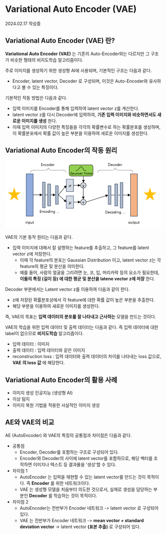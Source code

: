 # Variational Auto Encoder (VAE)

2024.02.17 작성중

## Variational Auto Encoder (VAE) 란?
**Variational Auto Encoder (VAE)** 는 기존의 Auto-Encoder와는 다르지만 그 구조가 비슷한 형태의 비지도학습 알고리즘이다.

주로 이미지를 생성하기 위한 생성형 AI에 사용되며, 기본적인 구조는 다음과 같다.
* Encoder, latent vector, Decoder 로 구성되며, 이것은 Auto-Encoder와 유사하다고 볼 수 있는 특징이다.

기본적인 작동 방법은 다음과 같다.
* 입력 이미지를 Encoder를 통해 입력하여 latent vector z를 계산한다.
* latent vector z를 다시 Decoder에 입력하여, **기존 입력 이미지와 비슷하면서도 새로운 이미지를 생성** 한다.
* 이때 입력 이미지의 다양한 특징들을 각각의 확률변수로 하는 확률분포를 생성하며, 이 확률분포에서 확률 값이 높은 부분을 이용하여 새로운 이미지를 생성한다.

## Variational Auto Encoder의 작동 원리

![VAE의 구조](./images/VAE_0.PNG)

VAE의 기본 동작 원리는 다음과 같다.
* 입력 이미지에 대해서 잘 설명하는 feature를 추출하고, 그 feature를 latent vector z에 저장한다.
  * 이때 각 feature의 분포는 Gaussian Distribution 이고, latent vector z는 각 feature의 평균 및 분산을 의미한다.
  * 예를 들어, 사람의 얼굴을 그리려면 눈, 코, 입, 머리카락 등의 요소가 필요한데, **이들의 특징 (길이 등) 에 대한 평균 및 분산을 latene vector z에 저장** 한다.

Decoder 부분에서는 Latent vector z를 이용하여 다음과 같이 한다.
* z에 저장된 확률분포상에서 각 feature에 대한 확률 값이 높은 부분을 추출한다.
* 해당 부분을 이용하여 새로운 이미지를 생성한다.

즉, VAE의 목표는 **입력 데이터의 분포를 잘 나타내고 근사하는** 모델을 만드는 것이다.

VAE의 학습을 위한 입력 데이터 및 출력 데이터는 다음과 같다. 즉 입력 데이터에 대한 label이 없으므로 **비지도학습** 알고리즘이다.
* 입력 데이터 : 이미지
* 출력 데이터 : 입력 데이터와 같은 이미지
* reconstruction loss : 입력 데이터와 출력 데이터의 차이를 나타내는 loss 값으로, **VAE 의 loss 값** 에 해당한다.

## Variational Auto Encoder의 활용 사례
* 이미지 생성 인공지능 (생성형 AI)
* 이상 탐지
* 이미지 복원 기법을 적용한 사실적인 이미지 생성

## AE와 VAE의 비교
AE (AutoEncoder) 와 VAE의 특징의 공통점과 차이점은 다음과 같다.

* 공통점
  * Encoder, Decoder를 포함하는 구조로 구성되어 있다.
  * Encoder와 Decoder의 사이에 latent vector를 포함하므로, 해당 벡터를 조작하면 이미지나 텍스트 등 결과물을 '생성'할 수 있다.
* 차이점 1
  * AutoEncoder 는 입력을 재현할 수 있는 latent vector를 만드는 것이 목적이다. 즉 **Encoder** 를 위한 네트워크이다.
  * VAE 는 생성형 모델을 처음부터 의도한 것으로서, 실제로 생성을 담당하는 부분인 **Decoder** 를 학습하는 것이 목적이다.
* 차이점 2
  * AutoEncoder는 전반부가 Encoder 네트워크 -> latent vector 로 구성되어 있다.
  * VAE 는 전반부가 Encoder 네트워크 -> **mean vector + standard deviation vector** -> latent vector **(표본 추출)** 로 구성되어 있다. 